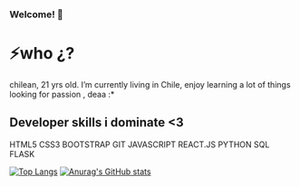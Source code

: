 ### Welcome! 👋

<h1>⚡who ¿?</h1>

<Span>chilean, 21 yrs old. I’m currently living in Chile, enjoy learning a lot of things looking for passion , deaa :* </Span> 

<h2>Developer skills i dominate <3 </h2>
HTML5 
CSS3
BOOTSTRAP
GIT
JAVASCRIPT
REACT.JS
PYTHON
SQL
FLASK
<br>

[![Top Langs](https://github-readme-stats.vercel.app/api/top-langs/?username=c0venn)](https://github.com/anuraghazra/github-readme-stats)
[![Anurag's GitHub stats](https://github-readme-stats.vercel.app/api?username=c0venn)](https://github.com/anuraghazra/github-readme-stats)
